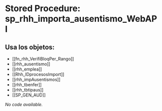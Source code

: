 # Stored Procedure: sp_rhh_importa_ausentismo_WebAPI

## Usa los objetos:
- [[fn_rhh_VerifiBloqPer_Rango]]
- [[rhh_ausentismo]]
- [[rhh_emplea]]
- [[Rhh_IDprocesosImport]]
- [[rhh_impAusentismos]]
- [[rhh_tbenfer]]
- [[rhh_tbtipaus]]
- [[SP_GEN_AUD]]

*No code available.*
